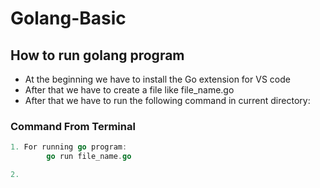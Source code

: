 # Golang-Basic

## How to run golang program

* At the beginning we have to install the Go extension for VS code
* After that we have to create a file like file_name.go
* After that we have to run the following command in current directory:

### Command From Terminal
```go
1. For running go program:
        go run file_name.go

2. 
```
